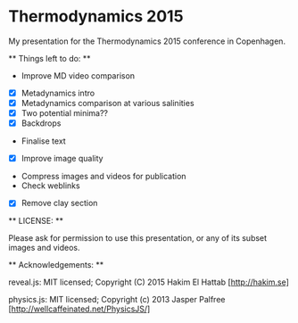 # Thermodynamics 2015
My presentation for the Thermodynamics 2015 conference in Copenhagen.

** Things left to do: **

- Improve MD video comparison
- [x] Metadynamics intro
- [x]	Metadynamics comparison at various salinities
- [x]	Two potential minima??
-	[x] Backdrops
-	Finalise text
-	[x] Improve image quality
-	Compress images and videos for publication
-	Check weblinks
- [x] Remove clay section

** LICENSE: **

Please ask for permission to use this presentation, or any of its subset images and videos.

** Acknowledgements: **

reveal.js:
MIT licensed;
Copyright (C) 2015 Hakim El Hattab [http://hakim.se]

physics.js:
MIT licensed;
Copyright (c) 2013 Jasper Palfree [http://wellcaffeinated.net/PhysicsJS/]
